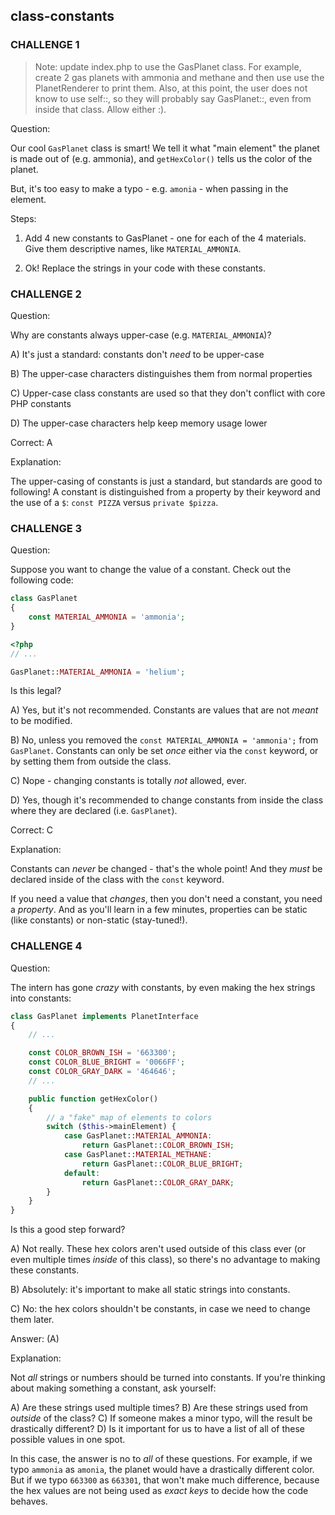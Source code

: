 ## class-constants

### CHALLENGE 1

> Note: update index.php to use the GasPlanet class. For example,
    create 2 gas planets with ammonia and methane and then
    use use the PlanetRenderer to print them.
    Also, at this point, the user does not know to use
    self::, so they will probably say GasPlanet::, even from
    inside that class. Allow either :).

Question:

Our cool `GasPlanet` class is smart! We tell it what
"main element" the planet is made out of (e.g. ammonia),
and `getHexColor()` tells us the color of the planet.

But, it's too easy to make a typo - e.g. `amonia` - when
passing in the element.

Steps:
1) Add 4 new constants to GasPlanet - one for each of
the 4 materials. Give them descriptive names, like
`MATERIAL_AMMONIA`.

2) Ok! Replace the strings in your code with these
constants.

### CHALLENGE 2

Question:

Why are constants always upper-case (e.g. `MATERIAL_AMMONIA`)?

A) It's just a standard: constants don't *need* to be upper-case

B) The upper-case characters distinguishes them from normal properties

C) Upper-case class constants are used so that they don't conflict
with core PHP constants

D) The upper-case characters help keep memory usage lower

Correct: A

Explanation:

The upper-casing of constants is just a standard, but standards
are good to following! A constant is distinguished from a property
by their keyword and the use of a `$`: `const PIZZA` versus `private $pizza`.

### CHALLENGE 3

Question:

Suppose you want to change the value of a constant.
Check out the following code:

```php
class GasPlanet
{
    const MATERIAL_AMMONIA = 'ammonia';
}
```

```php
<?php
// ...

GasPlanet::MATERIAL_AMMONIA = 'helium';
```

Is this legal?

A) Yes, but it's not recommended. Constants are values that
are not *meant* to be modified.

B) No, unless you removed the `const MATERIAL_AMMONIA = 'ammonia';`
from `GasPlanet`. Constants can only be set *once* either via
the `const` keyword, or by setting them from outside the class.

C) Nope - changing constants is totally *not* allowed, ever.

D) Yes, though it's recommended to change constants from inside
the class where they are declared (i.e. `GasPlanet`).

Correct: C

Explanation:

Constants can *never* be changed - that's the whole point! And
they *must* be declared inside of the class with the `const` keyword.

If you need a value that *changes*, then you don't need a constant,
you need a *property*. And as you'll learn in a few minutes, properties
can be static (like constants) or non-static (stay-tuned!).

### CHALLENGE 4

Question:

The intern has gone *crazy* with constants, by even making the
hex strings into constants:

```php
class GasPlanet implements PlanetInterface
{
    // ...

    const COLOR_BROWN_ISH = '663300';
    const COLOR_BLUE_BRIGHT = '0066FF';
    const COLOR_GRAY_DARK = '464646';
    // ...

    public function getHexColor()
    {
        // a "fake" map of elements to colors
        switch ($this->mainElement) {
            case GasPlanet::MATERIAL_AMMONIA:
                return GasPlanet::COLOR_BROWN_ISH;
            case GasPlanet::MATERIAL_METHANE:
                return GasPlanet::COLOR_BLUE_BRIGHT;
            default:
                return GasPlanet::COLOR_GRAY_DARK;
        }
    }
}
```

Is this a good step forward?

A) Not really. These hex colors aren't used outside of this
class ever (or even multiple times *inside* of this class),
so there's no advantage to making these constants.

B) Absolutely: it's important to make all static strings into
constants.

C) No: the hex colors shouldn't be constants, in case we need
to change them later.

Answer: (A)

Explanation:

Not *all* strings or numbers should be turned into constants.
If you're thinking about making something a constant, ask yourself:

A) Are these strings used multiple times?
B) Are these strings used from *outside* of the class?
C) If someone makes a minor typo, will the result be drastically different?
D) Is it important for us to have a list of all of these
possible values in one spot.

In this case, the answer is no to *all* of these questions. For
example, if we typo `ammonia` as `amonia`, the planet would have
a drastically different color. But if we typo `663300` as `663301`,
that won't make much difference, because the hex values are not
being used as *exact keys* to decide how the code behaves.
